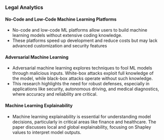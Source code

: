 ### Legal Analytics
 
#### No-Code and Low-Code Machine Learning Platforms
* No-code and low-code ML platforms allow users to build machine learning models without extensive coding knowledge. 
* These platforms speed up development and reduce costs but may lack advanced customization and security features

#### Adversarial Machine Learning
* Adversarial machine learning explores techniques to fool ML models through malicious inputs. White-box attacks exploit full knowledge of the model, while black-box attacks operate without such knowledge. 
* This research highlights the need for robust defenses, especially in applications like security, autonomous driving, and medical diagnostics, where accuracy and reliability are critical. 

#### Machine Learning Explainability
* Machine learning explainability is essential for understanding model decisions, particularly in critical areas like finance and healthcare. The paper discusses local and global explainability, focusing on Shapley values to interpret model outputs. 
